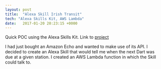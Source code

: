```yaml
---
layout: post
title:  "Alexa Skill Irish Transit"
tech: "Alexa Skills Kit, AWS Lambda"
date:   2017-01-20 20:23:15 +0000
---
```


Quick POC using the Alexa Skills Kit. Link to [project](https://github.com/fintand/Amazon-Skills-Irish-Transit)

I had just bought an Amazon Echo and wanted to make use of its API. I decided to create an Alexa Skill that would tell me when the next
Dart was due at a given station. I created an AWS Lambda function in which the Skill could talk to.